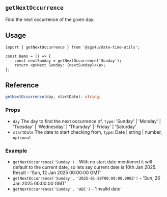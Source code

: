 ## `getNextOccurrence`

Find the next occurrence of the given day.

## Usage

```tsx
import { getNextOccurrence } from '@sgx4u/date-time-utils';

const Demo = () => {
	const nextSunday = getNextOccurrence('Sunday');
	return <p>Next Sunday: {nextSunday}</p>;
};
```

## Reference

```ts
getNextOccurrence(day, startDate): string;
```

### Props

-   `day` The day to find the next occurrence of, `type`: 'Sunday' | 'Monday' | 'Tuesday' | 'Wednesday' | 'Thursday' | 'Friday' | 'Saturday'
-   `startDate` The date to start checking from, `type`: Date | string | number, `optional`

### Example

-   `getNextOccurrence('Sunday')` - With no start date mentioned it will default to the current date, so lets say current date is 10th Jan 2025. Result - 'Sun, 12 Jan 2025 00:00:00 GMT'
-   `getNextOccurrence('Sunday', '2025-01-20T00:00:00.000Z')` - 'Sun, 26 Jan 2025 00:00:00 GMT'
-   `getNextOccurrence('Sunday', 'ABC')` - 'Invalid date'

